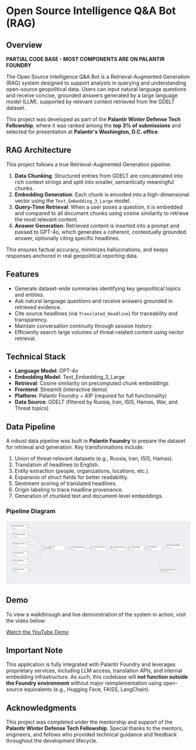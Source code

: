 # Open Source Intelligence Q&A Bot (RAG)

## Overview
**PARTIAL CODE BASE - MOST COMPONENTS ARE ON PALANTIR FOUNDRY**

The Open Source Intelligence Q&A Bot is a Retrieval-Augmented Generation (RAG) system designed to support analysts in querying and understanding open-source geopolitical data. Users can input natural language questions and receive concise, grounded answers generated by a large language model (LLM), supported by relevant context retrieved from the GDELT dataset.

This project was developed as part of the **Palantir Winter Defense Tech Fellowship**, where it was ranked among the **top 3% of submissions** and selected for presentation at **Palantir's Washington, D.C. office**.

## RAG Architecture

This project follows a true Retrieval-Augmented Generation pipeline:

1. **Data Chunking**: Structured entries from GDELT are concatenated into rich context strings and split into smaller, semantically meaningful chunks.
2. **Embedding Generation**: Each chunk is encoded into a high-dimensional vector using the `Text_Embedding_3_Large` model.
3. **Query-Time Retrieval**: When a user poses a question, it is embedded and compared to all document chunks using cosine similarity to retrieve the most relevant content.
4. **Answer Generation**: Retrieved content is inserted into a prompt and passed to GPT-4o, which generates a coherent, contextually grounded answer, optionally citing specific headlines.

This ensures factual accuracy, minimizes hallucinations, and keeps responses anchored in real geopolitical reporting data.

## Features

- Generate dataset-wide summaries identifying key geopolitical topics and entities.
- Ask natural language questions and receive answers grounded in retrieved evidence.
- Cite source headlines (via `Translated_Headline`) for traceability and transparency.
- Maintain conversation continuity through session history.
- Efficiently search large volumes of threat-related content using vector retrieval.

## Technical Stack

- **Language Model**: GPT-4o
- **Embedding Model**: Text_Embedding_3_Large
- **Retrieval**: Cosine similarity on precomputed chunk embeddings
- **Frontend**: Streamlit (interactive demo)
- **Platform**: Palantir Foundry + AIP (required for full functionality)
- **Data Source**: GDELT (filtered by Russia, Iran, ISIS, Hamas, War, and Threat topics)

## Data Pipeline

A robust data pipeline was built in **Palantir Foundry** to prepare the dataset for retrieval and generation. Key transformations include:

1. Union of threat-relevant datasets (e.g., Russia, Iran, ISIS, Hamas).
2. Translation of headlines to English.
3. Entity extraction (people, organizations, locations, etc.).
4. Expansion of struct fields for better readability.
5. Sentiment scoring of translated headlines.
6. Origin labeling to trace headline provenance.
7. Generation of chunked text and document-level embeddings.

### Pipeline Diagram

![Data Pipeline Screenshot](pipeline.png)

## Demo

To view a walkthrough and live demonstration of the system in action, visit the video below:

[Watch the YouTube Demo](https://www.youtube.com/watch?v=79PtH75LJiU)

## Important Note

This application is fully integrated with Palantir Foundry and leverages proprietary services, including LLM access, translation APIs, and internal embedding infrastructure. As such, this codebase will **not function outside the Foundry environment** without major reimplementation using open-source equivalents (e.g., Hugging Face, FAISS, LangChain).

## Acknowledgments

This project was completed under the mentorship and support of the **Palantir Winter Defense Tech Fellowship**. Special thanks to the mentors, engineers, and fellows who provided technical guidance and feedback throughout the development lifecycle.

